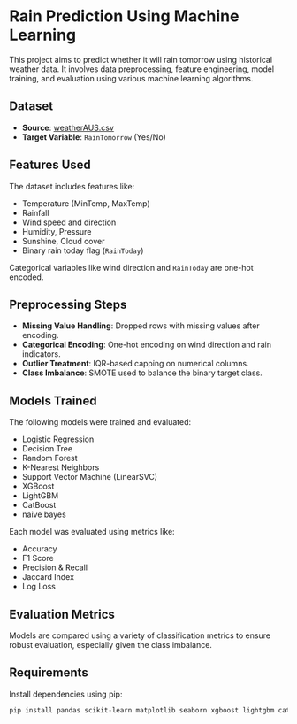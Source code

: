 # Rain Prediction Using Machine Learning

This project aims to predict whether it will rain tomorrow using historical weather data. It involves data preprocessing, feature engineering, model training, and evaluation using various machine learning algorithms.

## Dataset

- **Source**: [weatherAUS.csv](https://www.kaggle.com/jsphyg/weather-dataset-rattle-package)
- **Target Variable**: `RainTomorrow` (Yes/No)

## Features Used

The dataset includes features like:
- Temperature (MinTemp, MaxTemp)
- Rainfall
- Wind speed and direction
- Humidity, Pressure
- Sunshine, Cloud cover
- Binary rain today flag (`RainToday`)

Categorical variables like wind direction and `RainToday` are one-hot encoded.

##  Preprocessing Steps

- **Missing Value Handling**: Dropped rows with missing values after encoding.
- **Categorical Encoding**: One-hot encoding on wind direction and rain indicators.
- **Outlier Treatment**: IQR-based capping on numerical columns.
- **Class Imbalance**: SMOTE used to balance the binary target class.

## Models Trained

The following models were trained and evaluated:
- Logistic Regression
- Decision Tree
- Random Forest
- K-Nearest Neighbors
- Support Vector Machine (LinearSVC)
- XGBoost
- LightGBM
- CatBoost
- naive bayes

Each model was evaluated using metrics like:
- Accuracy
- F1 Score
- Precision & Recall
- Jaccard Index
- Log Loss

## Evaluation Metrics

Models are compared using a variety of classification metrics to ensure robust evaluation, especially given the class imbalance.

## Requirements

Install dependencies using pip:

```bash
pip install pandas scikit-learn matplotlib seaborn xgboost lightgbm catboost imbalanced-learn
